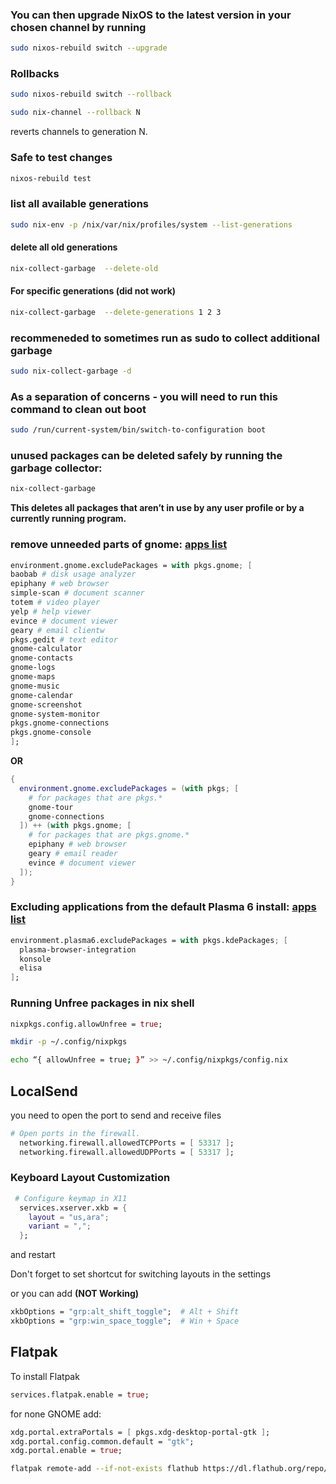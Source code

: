 ### You can then upgrade NixOS to the latest version in your chosen channel by running

```bash
sudo nixos-rebuild switch --upgrade
```

### Rollbacks
```bash
sudo nixos-rebuild switch --rollback
```

```bash
sudo nix-channel --rollback N
```
reverts channels to generation N.


### Safe to test changes

```bash
nixos-rebuild test
```

### list all available generations
```bash
sudo nix-env -p /nix/var/nix/profiles/system --list-generations
```
#### delete all old generations
```bash
nix-collect-garbage  --delete-old
```

#### For specific generations (did not work)

```bash
nix-collect-garbage  --delete-generations 1 2 3
```

### recommeneded to sometimes run as sudo to collect additional garbage
```bash
sudo nix-collect-garbage -d
```

### As a separation of concerns - you will need to run this command to clean out boot
```bash
sudo /run/current-system/bin/switch-to-configuration boot
```

### unused packages can be deleted safely by running the garbage collector:

```bash
nix-collect-garbage
```
**This deletes all packages that aren’t in use by any user profile or by a currently running program.**

### remove unneeded parts of gnome: [apps list](https://wiki.postmarketos.org/wiki/GNOME_apps)
```nix
environment.gnome.excludePackages = with pkgs.gnome; [
baobab # disk usage analyzer
epiphany # web browser
simple-scan # document scanner
totem # video player
yelp # help viewer
evince # document viewer
geary # email clientw
pkgs.gedit # text editor
gnome-calculator
gnome-contacts
gnome-logs
gnome-maps
gnome-music
gnome-calendar
gnome-screenshot
gnome-system-monitor
pkgs.gnome-connections
pkgs.gnome-console
]; 
```
**OR**

```nix
{
  environment.gnome.excludePackages = (with pkgs; [
    # for packages that are pkgs.*
    gnome-tour
    gnome-connections
  ]) ++ (with pkgs.gnome; [
    # for packages that are pkgs.gnome.*
    epiphany # web browser
    geary # email reader
    evince # document viewer
  ]);
}
```

### Excluding applications from the default Plasma 6 install: [apps list](https://github.com/NixOS/nixpkgs/blob/nixos-unstable/nixos/modules/services/desktop-managers/plasma6.nix#L136-L149)

```nix
environment.plasma6.excludePackages = with pkgs.kdePackages; [
  plasma-browser-integration
  konsole
  elisa
];
```


### Running Unfree packages in nix shell
```nix
nixpkgs.config.allowUnfree = true;
``` 
```bash
mkdir -p ~/.config/nixpkgs
```
```bash
echo “{ allowUnfree = true; }” >> ~/.config/nixpkgs/config.nix
```

## LocalSend
you need to open the port to send and receive files
```nix
# Open ports in the firewall.
  networking.firewall.allowedTCPPorts = [ 53317 ];
  networking.firewall.allowedUDPPorts = [ 53317 ];
```

### Keyboard Layout Customization

```nix
 # Configure keymap in X11
  services.xserver.xkb = {
    layout = "us,ara";
    variant = ",";
  };
```
and restart

Don't forget to set shortcut for switching layouts in the settings

or you can add **(NOT Working)**
```nix
xkbOptions = "grp:alt_shift_toggle";  # Alt + Shift
xkbOptions = "grp:win_space_toggle";  # Win + Space
```


## Flatpak

To install Flatpak
```nix
services.flatpak.enable = true;
```
for none GNOME add:
```nix
xdg.portal.extraPortals = [ pkgs.xdg-desktop-portal-gtk ];
xdg.portal.config.common.default = "gtk";
xdg.portal.enable = true;
```

```bash
flatpak remote-add --if-not-exists flathub https://dl.flathub.org/repo/flathub.flatpakrepo
```